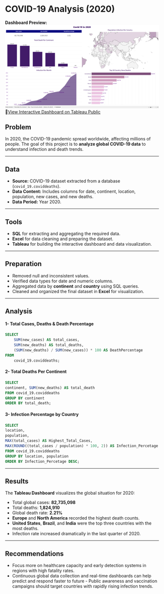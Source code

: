 # COVID-19 Analysis (2020)

**Dashboard Preview:**
![Covid Dashboard](dashboard_image.png)
🔗[View Interactive Dashboard on Tableau Public](https://public.tableau.com/views/covid_19_dashboard_17596977407930/Dashboard?:language=en-US&:sid=&:redirect=auth&:display_count=n&:origin=viz_share_link)


## Problem

In 2020, the COVID-19 pandemic spread worldwide, affecting millions of people.
The goal of this project is to **analyze global COVID-19 data** to understand infection and death trends.

 ---

## Data
- **Source:** COVID-19 dataset extracted from a database (`covid_19.coviddeaths`).
- **Data Content:** Includes columns for date, continent, location, population, new cases, and new deaths.
- **Data Period:** Year 2020.

---

## Tools
- **SQL**  for extracting and aggregating the required data.
- **Excel** for data cleaning and preparing the dataset.
- **Tableau** for building the interactive dashboard and data visualization.

---

## Preparation
- Removed null and inconsistent values.
- Verified data types for date and numeric columns.
- Aggregated data by **continent** and **country** using SQL queries.
- Cleaned and organized the final dataset in **Excel** for visualization.

---

## Analysis

#### 1- Total Cases, Deaths & Death Percentage

``` sql
SELECT
    SUM(new_cases) AS total_cases,
    SUM(new_deaths) AS total_deaths,
    (SUM(new_deaths) / SUM(new_cases)) * 100 AS DeathPercentage
FROM 
    covid_19.coviddeaths;
 ```

#### 2- Total Deaths Per Continent

``` sql
SELECT
continent, SUM(new_deaths) AS total_death
FROM covid_19.coviddeaths
GROUP BY continent
ORDER BY total_death;

```
#### 3- Infection Percentage by Country

```sql
SELECT
location,
population,
MAX(total_cases) AS Highest_Total_Cases,
MAX(ROUND((total_cases / population) * 100, 2)) AS Infection_Percetage
FROM covid_19.coviddeaths
GROUP BY location, population
ORDER BY Infection_Percetage DESC;
```

---
## Results
The **Tableau Dashboard** visualizes the global situation for 2020:
- Total global cases: **82,735,098**
- Total deaths: **1,824,910**
- Global death rate: **2.21%**
- **Europe** and **North America** recorded the highest death counts.
- **United States**, **Brazil**, and **India** were the top three countries with the most deaths.
- Infection rate increased dramatically in the last quarter of 2020.

---

## Recommendations
- Focus more on healthcare capacity and early detection systems in regions with high fatality rates.
- Continuous global data collection and real-time dashboards can help predict and respond faster to future - Public awareness and vaccination campaigns should target countries with rapidly rising infection trends.

